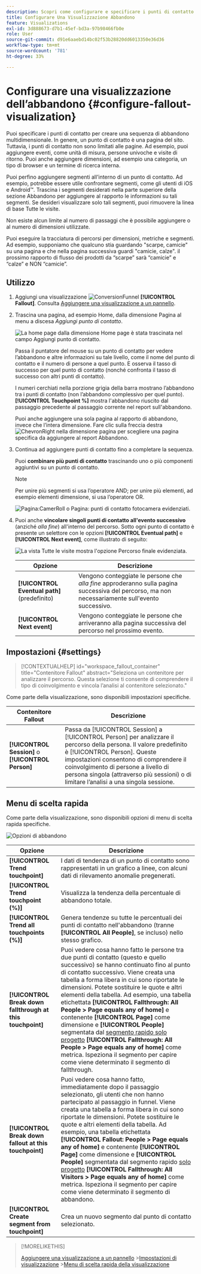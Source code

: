 ```yaml
---
description: Scopri come configurare e specificare i punti di contatto per creare una sequenza di abbandono multidimensionale.
title: Configurare Una Visualizzazione Abbandono
feature: Visualizations
exl-id: 3d888673-d7b1-45ef-bd3a-97b98466fb0e
role: User
source-git-commit: d91e6aaebd14bc02f53b28820dd6013350e36d36
workflow-type: tm+mt
source-wordcount: '781'
ht-degree: 33%

---
```


# Configurare una visualizzazione dell’abbandono {#configure-fallout-visualization}


Puoi specificare i punti di contatto per creare una sequenza di abbandono multidimensionale. In genere, un punto di contatto è una pagina del sito. Tuttavia, i punti di contatto non sono limitati alle pagine. Ad esempio, puoi aggiungere eventi, come unità di misura, persone univoche e visite di ritorno. Puoi anche aggiungere dimensioni, ad esempio una categoria, un tipo di browser e un termine di ricerca interna.

Puoi perfino aggiungere segmenti all’interno di un punto di contatto. Ad esempio, potrebbe essere utile confrontare segmenti, come gli utenti di iOS e Android™. Trascina i segmenti desiderati nella parte superiore della sezione Abbandono per aggiungere al rapporto le informazioni su tali segmenti. Se desideri visualizzare solo tali segmenti, puoi rimuovere la linea di base Tutte le visite.

Non esiste alcun limite al numero di passaggi che è possibile aggiungere o al numero di dimensioni utilizzate.

Puoi eseguire la tracciatura di percorsi per dimensioni, metriche e segmenti. Ad esempio, supponiamo che qualcuno stia guardando &quot;scarpe, camicie&quot; su una pagina e che nella pagina successiva guardi &quot;camicie, calze&quot;. il prossimo rapporto di flusso dei prodotti da “scarpe” sarà “camicie” e “calze” e NON “camicie”.

## Utilizzo

1. Aggiungi una visualizzazione ![ConversionFunnel](/help/assets/icons/ConversionFunnel.svg) **[!UICONTROL Fallout]**. Consulta [Aggiungere una visualizzazione a un pannello](../freeform-analysis-visualizations.md#add-visualizations-to-a-panel).
1. Trascina una pagina, ad esempio Home, dalla dimensione Pagina al menu a discesa *Aggiungi punto di contatto*.

   ![La home page dalla dimensione Home page è stata trascinata nel campo Aggiungi punto di contatto.](assets/fallout-drag.png)

   Passa il puntatore del mouse su un punto di contatto per vedere l’abbandono e altre informazioni su tale livello, come il nome del punto di contatto e il numero di persone a quel punto. E osserva il tasso di successo per quel punto di contatto (nonché confronta il tasso di successo con altri punti di contatto).

   I numeri cerchiati nella porzione grigia della barra mostrano l’abbandono tra i punti di contatto (non l’abbandono complessivo per quel punto). **[!UICONTROL Touchpoint %]** mostra l&#39;abbandono riuscito dal passaggio precedente al passaggio corrente nel report sull&#39;abbandono.

   Puoi anche aggiungere una sola pagina al rapporto di abbandono, invece che l’intera dimensione. Fare clic sulla freccia destra ![ChevronRight](/help/assets/icons/ChevronRight.svg) nella dimensione pagina per scegliere una pagina specifica da aggiungere al report Abbandono.

1. Continua ad aggiungere punti di contatto fino a completare la sequenza.

   Puoi **combinare più punti di contatto** trascinando uno o più componenti aggiuntivi su un punto di contatto.

   >[!NOTE]
   >
   >Per unire più segmenti si usa l’operatore AND; per unire più elementi, ad esempio elementi dimensione, si usa l’operatore OR.

   ![Pagina:CamerRoll o Pagina: punti di contatto fotocamera evidenziati.](assets/fallout-or.png)

1. Puoi anche **vincolare singoli punti di contatto all&#39;evento successivo** (anziché *alla fine*) all&#39;interno del percorso. Sotto ogni punto di contatto è presente un selettore con le opzioni **[!UICONTROL Eventual path]** e **[!UICONTROL Next event]**, come illustrato di seguito:

   ![La vista Tutte le visite mostra l&#39;opzione Percorso finale evidenziata. ](assets/fallout-nexthit.png)

   | Opzione | Descrizione |
   |---|---|
   | **[!UICONTROL Eventual path]** (predefinito) | Vengono conteggiate le persone che *alla fine* approderanno sulla pagina successiva del percorso, ma non necessariamente sull&#39;evento successivo. |
   | **[!UICONTROL Next event]** | Vengono conteggiate le persone che arriveranno alla pagina successiva del percorso nel prossimo evento. |


## Impostazioni {#settings}

>[!CONTEXTUALHELP]
>id="workspace_fallout_container"
>title="Contenitore Fallout"
>abstract="Seleziona un contenitore per analizzare il percorso. Questa selezione ti consente di comprendere il tipo di coinvolgimento e vincola l’analisi al contenitore selezionato."

Come parte della visualizzazione, sono disponibili impostazioni specifiche.

| Contenitore Fallout | Descrizione |
|--- |--- |
| **[!UICONTROL Session]** o **[!UICONTROL Person]** | Passa da [!UICONTROL Session] a [!UICONTROL Person] per analizzare il percorso della persona. Il valore predefinito è [!UICONTROL Person]. Queste impostazioni consentono di comprendere il coinvolgimento di persone a livello di persona singola (attraverso più sessioni) o di limitare l’analisi a una singola sessione. |


## Menu di scelta rapida

Come parte della visualizzazione, sono disponibili opzioni di menu di scelta rapida specifiche.

![Opzioni di abbandono](assets/fallout-options.png)

| Opzione | Descrizione |
|--- |--- |
| **[!UICONTROL Trend touchpoint]** | I dati di tendenza di un punto di contatto sono rappresentati in un grafico a linee, con alcuni dati di rilevamento anomalie pregenerati. |
| **[!UICONTROL Trend touchpoint (%)]** | Visualizza la tendenza della percentuale di abbandono totale. |
| **[!UICONTROL Trend all touchpoints (%)]** | Genera tendenze su tutte le percentuali dei punti di contatto nell&#39;abbandono (tranne **[!UICONTROL All People]**, se incluso) nello stesso grafico. |
| **[!UICONTROL Break down fallthrough at this touchpoint]** | Puoi vedere cosa hanno fatto le persone tra due punti di contatto (questo e quello successivo) se hanno continuato fino al punto di contatto successivo. Viene creata una tabella a forma libera in cui sono riportate le dimensioni. Potete sostituire le quote e altri elementi della tabella. Ad esempio, una tabella etichettata **[!UICONTROL Fallthrough: All People > Page equals any of home]** e contenente **[!UICONTROL Page]** come dimensione e **[!UICONTROL People]** segmentata dal [segmento rapido solo progetto](/help/components/segments/seg-quick.md) **[!UICONTROL Fallthrough: All People > Page equals any of home]** come metrica. Ispeziona il segmento per capire come viene determinato il segmento di fallthrough. |
| **[!UICONTROL Break down fallout at this touchpoint]** | Puoi vedere cosa hanno fatto, immediatamente dopo il passaggio selezionato, gli utenti che non hanno partecipato al passaggio in funnel. Viene creata una tabella a forma libera in cui sono riportate le dimensioni. Potete sostituire le quote e altri elementi della tabella. Ad esempio, una tabella etichettata **[!UICONTROL Fallout: People > Page equals any of home]** e contenente **[!UICONTROL Page]** come dimensione e **[!UICONTROL People]** segmentata dal segmento rapido [solo progetto](/help/components/segments/seg-quick.md) **[!UICONTROL Fallthrough: All Visitors > Page equals any of home]** come metrica. Ispeziona il segmento per capire come viene determinato il segmento di abbandono. |
| **[!UICONTROL Create segment from touchpoint]** | Crea un nuovo segmento dal punto di contatto selezionato. |

>[!MORELIKETHIS]
>
>[Aggiungere una visualizzazione a un pannello](/help/analysis-workspace/visualizations/freeform-analysis-visualizations.md#add-visualizations-to-a-panel)
>&#x200B;>[Impostazioni di visualizzazione](/help/analysis-workspace/visualizations/freeform-analysis-visualizations.md#settings)
>&#x200B;>[Menu di scelta rapida della visualizzazione](/help/analysis-workspace/visualizations/freeform-analysis-visualizations.md#context-menu)
>

